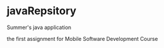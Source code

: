 # javaRepsitory
Summer's java application

the first assignment for Mobile Software Development Course
